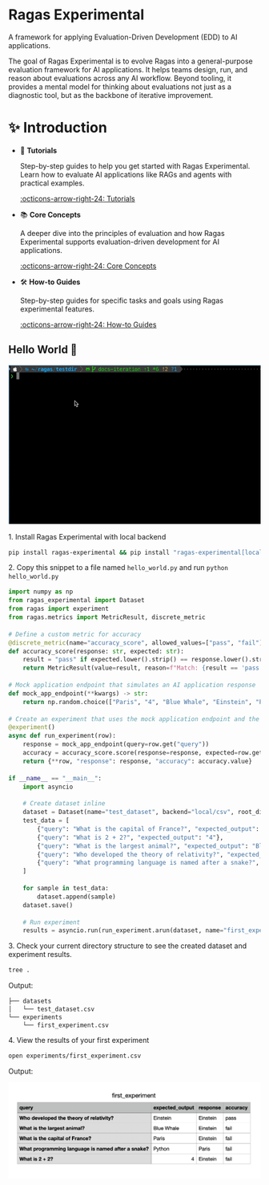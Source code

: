 # Ragas Experimental

A framework for applying Evaluation-Driven Development (EDD) to AI applications.

The goal of Ragas Experimental is to evolve Ragas into a general-purpose evaluation framework for AI applications. It helps teams design, run, and reason about evaluations across any AI workflow. Beyond tooling, it provides a mental model for thinking about evaluations not just as a diagnostic tool, but as the backbone of iterative improvement.

# ✨ Introduction


<div class="grid cards" markdown>

- 🚀 **Tutorials**

    Step-by-step guides to help you get started with Ragas Experimental. Learn how to evaluate AI applications like RAGs and agents with practical examples.

    [:octicons-arrow-right-24: Tutorials](tutorials/index.md)

- 📚 **Core Concepts**

    A deeper dive into the principles of evaluation and how Ragas Experimental supports evaluation-driven development for AI applications.

    [:octicons-arrow-right-24: Core Concepts](core_concepts/index.md)

- 🛠️ **How-to Guides**

    Step-by-step guides for specific tasks and goals using Ragas experimental features.

    [:octicons-arrow-right-24: How-to Guides](howtos/index.md)

</div>


## Hello World 👋

![](hello_world.gif)

1\. Install Ragas Experimental with local backend

```bash
pip install ragas-experimental && pip install "ragas-experimental[local]"
```

2\. Copy this snippet to a file named `hello_world.py` and run `python hello_world.py` 


```python
import numpy as np
from ragas_experimental import Dataset
from ragas import experiment
from ragas.metrics import MetricResult, discrete_metric  

# Define a custom metric for accuracy
@discrete_metric(name="accuracy_score", allowed_values=["pass", "fail"])
def accuracy_score(response: str, expected: str):
    result = "pass" if expected.lower().strip() == response.lower().strip() else "fail"
    return MetricResult(value=result, reason=f"Match: {result == 'pass'}")

# Mock application endpoint that simulates an AI application response
def mock_app_endpoint(**kwargs) -> str:
    return np.random.choice(["Paris", "4", "Blue Whale", "Einstein", "Python"])

# Create an experiment that uses the mock application endpoint and the accuracy metric
@experiment()
async def run_experiment(row):
    response = mock_app_endpoint(query=row.get("query"))
    accuracy = accuracy_score.score(response=response, expected=row.get("expected_output"))
    return {**row, "response": response, "accuracy": accuracy.value}

if __name__ == "__main__":
    import asyncio
    
    # Create dataset inline
    dataset = Dataset(name="test_dataset", backend="local/csv", root_dir=".")
    test_data = [
        {"query": "What is the capital of France?", "expected_output": "Paris"},
        {"query": "What is 2 + 2?", "expected_output": "4"},
        {"query": "What is the largest animal?", "expected_output": "Blue Whale"},
        {"query": "Who developed the theory of relativity?", "expected_output": "Einstein"},
        {"query": "What programming language is named after a snake?", "expected_output": "Python"},
    ]
    
    for sample in test_data:
        dataset.append(sample)
    dataset.save()
    
    # Run experiment
    results = asyncio.run(run_experiment.arun(dataset, name="first_experiment"))
```

3\. Check your current directory structure to see the created dataset and experiment results.

```bash
tree .
```

Output:

```
├── datasets
│   └── test_dataset.csv
└── experiments
    └── first_experiment.csv
```

4\. View the results of your first experiment

```bash
open experiments/first_experiment.csv
```

Output:

![](output_first_experiment.png)